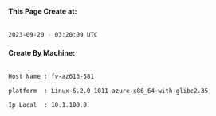 
   
#### This Page Create at:

```bash

2023-09-20 - 03:20:09 UTC

```

#### Create By Machine:

```bash

Host Name : fv-az613-581

platform  : Linux-6.2.0-1011-azure-x86_64-with-glibc2.35

Ip Local  : 10.1.100.0

```

